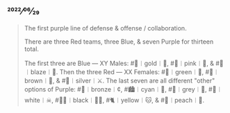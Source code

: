 ## 2022⁄06⁄29

> The first purple line of defense & offense / collaboration.
>
> There are three Red teams, three Blue, & seven Purple for thirteen total.
>
> The first three are Blue — XY Males: #🥇︱gold︱🥇, #🐽︱pink︱🐽, & #🍊︱blaze︱🍊. Then the three Red — XX Females: #🥬︱green︱🥗, #🧸︱brown︱🐻, & #🥈︱silver︱⚔. The last seven are all different "other" options of Purple: #🥉︱bronze︱¢, #🏙︱cyan︱🌊, #👴︱grey︱👵, #👻︱white︱☠, #🧑🏿︱black︱🙆🏿, #🐈︱yellow︱🐱, & #🍑︱peach︱🦚.
